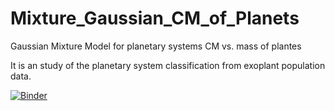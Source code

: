 # Mixture_Gaussian_CM_of_Planets
Gaussian Mixture Model for planetary systems CM vs. mass of plantes

It is an study of the planetary system classification from exoplant population data.   


[![Binder](https://mybinder.org/badge_logo.svg)](https://mybinder.org/v2/gh/fjbautistas/Mixture_Gaussian_CM_of_Planets/Clasification.ipynb)
